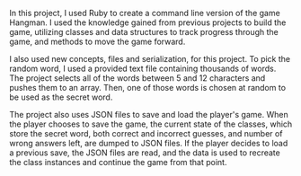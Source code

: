 In this project, I used Ruby to create a command line version of the game Hangman. I used the knowledge gained from previous projects to build the game, utilizing classes and data structures to track progress through the game, and methods to move the game forward.

I also used new concepts, files and serialization, for this project. To pick the random word, I used a provided text file containing thousands of words. The project selects all of the words between 5 and 12 characters and pushes them to an array. Then, one of those words is chosen at random to be used as the secret word.

The project also uses JSON files to save and load the player's game. When the player chooses to save the game, the current state of the classes, which store the secret word, both correct and incorrect guesses, and number of wrong answers left, are dumped to JSON files. If the player decides to load a previous save, the JSON files are read, and the data is used to recreate the class instances and continue the game from that point.